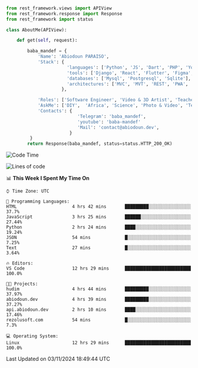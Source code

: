 ###
```python
from rest_framework.views import APIView
from rest_framework.response import Response
from rest_framework import status

class AboutMe(APIView):

    def get(self, request):

        baba_mandef = {
            'Name': 'Abiodoun PARAISO',
            'Stack': {
                       'languages': ['Python', 'JS', 'Dart', 'PHP', 'Yoruba', 'Fongbe', 'Kreyol', 'French', 'English'],
                       'tools': ['Django', 'React', 'Flutter', 'Figma', 'GIMP', 'Inckscape', 'Kdenlive', 'Blender'],
                       'databases': ['Mysql', 'Postgresql', 'Sqlite'],
                       'architectures': ['MVC', 'MVT', 'REST', 'PWA', 'SPA', 'MicroServices']
                     },

            'Roles': ['Software Engineer', 'Video & 3D Artist', 'Teacher', 'Mentor', 'Farmer'],
            'AskMe': ['DIY',  'Africa', 'Science', 'Photo & Video', 'Tech', 'Agro'],
            'Contacts': {
                           'Telegram': 'baba_mandef',
                           'youtube': 'baba-mandef'
                           'Mail': 'contact@abiodoun.dev',
                        }
         }
        return Response(baba_mandef, status=status.HTTP_200_OK)

```                    

<!--START_SECTION:waka-->
![Code Time](http://img.shields.io/badge/Code%20Time-1%2C193%20hrs%206%20mins-blue)

![Lines of code](https://img.shields.io/badge/From%20Hello%20World%20I%27ve%20Written-417%20Thousand%20lines%20of%20code-blue)

📊 **This Week I Spent My Time On** 

```text
⌚︎ Time Zone: UTC

💬 Programming Languages: 
HTML                     4 hrs 42 mins       █████████░░░░░░░░░░░░░░░░   37.7% 
JavaScript               3 hrs 25 mins       ██████░░░░░░░░░░░░░░░░░░░   27.44% 
Python                   2 hrs 24 mins       ████░░░░░░░░░░░░░░░░░░░░░   19.24% 
JSON                     54 mins             █░░░░░░░░░░░░░░░░░░░░░░░░   7.25% 
Text                     27 mins             █░░░░░░░░░░░░░░░░░░░░░░░░   3.64%

🔥 Editors: 
VS Code                  12 hrs 29 mins      █████████████████████████   100.0%

🐱‍💻 Projects: 
hudim                    4 hrs 44 mins       █████████░░░░░░░░░░░░░░░░   37.97% 
abiodoun.dev             4 hrs 39 mins       █████████░░░░░░░░░░░░░░░░   37.27% 
api.abiodoun.dev         2 hrs 10 mins       ████░░░░░░░░░░░░░░░░░░░░░   17.46% 
rezolusoft.com           54 mins             █░░░░░░░░░░░░░░░░░░░░░░░░   7.3%

💻 Operating System: 
Linux                    12 hrs 29 mins      █████████████████████████   100.0%

```


 Last Updated on 03/11/2024 18:49:44 UTC
<!--END_SECTION:waka-->
